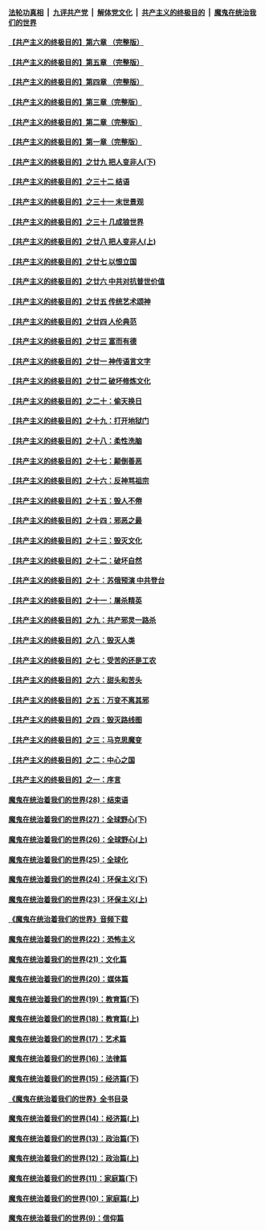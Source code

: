 ####  [法轮功真相](../../../../basic/blob/master/README.md?t=08170313) &nbsp;|&nbsp; [九评共产党](../../../../9ping.md/blob/master/README.md?t=08170313) &nbsp;|&nbsp; [解体党文化](../../../../jtdwh.md/blob/master/README.md?t=08170313)  &nbsp;|&nbsp; [共产主义的终极目的](../../../../gczydzjmd.md/blob/master/README.md?t=08170313) &nbsp;|&nbsp; [魔鬼在统治我们的世界](../../../../mgztzwmdsj.md/blob/master/README.md?t=08170313) 

#### [【共产主义的终极目的】第六章 （完整版）](../pages/nsc422/n11428913.md?t=08170313) 

#### [【共产主义的终极目的】第五章 （完整版）](../pages/nsc422/n11428912.md?t=08170313) 

#### [【共产主义的终极目的】第四章 （完整版）](../pages/nsc422/n11428907.md?t=08170313) 

#### [【共产主义的终极目的】第三章（完整版）](../pages/nsc422/n11428848.md?t=08170313) 

#### [【共产主义的终极目的】第二章（完整版）](../pages/nsc422/n11428831.md?t=08170313) 

#### [【共产主义的终极目的】第一章（完整版）](../pages/nsc422/n11417651.md?t=08170313) 

#### [【共产主义的终极目的】之廿九 把人变非人(下)](../pages/nsc422/n11344140.md?t=08170313) 

#### [【共产主义的终极目的】之三十二 结语](../pages/nsc422/n11360535.md?t=08170313) 

#### [【共产主义的终极目的】之三十一 末世景观](../pages/nsc422/n11351129.md?t=08170313) 

#### [【共产主义的终极目的】之三十 几成狼世界](../pages/nsc422/n11348280.md?t=08170313) 

#### [【共产主义的终极目的】之廿八 把人变非人(上)](../pages/nsc422/n11340492.md?t=08170313) 

#### [【共产主义的终极目的】之廿七 以恨立国](../pages/nsc422/n11336944.md?t=08170313) 

#### [【共产主义的终极目的】之廿六 中共对抗普世价值](../pages/nsc422/n11324785.md?t=08170313) 

#### [【共产主义的终极目的】之廿五 传统艺术颂神](../pages/nsc422/n11296396.md?t=08170313) 

#### [【共产主义的终极目的】之廿四 人伦典范](../pages/nsc422/n11296397.md?t=08170313) 

#### [【共产主义的终极目的】之廿三 富而有德](../pages/nsc422/n11283598.md?t=08170313) 

#### [【共产主义的终极目的】之廿一 神传语言文字](../pages/nsc422/n11263265.md?t=08170313) 

#### [【共产主义的终极目的】之廿二 破坏修炼文化](../pages/nsc422/n11245728.md?t=08170313) 

#### [【共产主义的终极目的】之二十：偷天换日](../pages/nsc422/n11238846.md?t=08170313) 

#### [【共产主义的终极目的】之十九：打开地狱门](../pages/nsc422/n11206376.md?t=08170313) 

#### [【共产主义的终极目的】之十八：柔性洗脑](../pages/nsc422/n11199994.md?t=08170313) 

#### [【共产主义的终极目的】之十七：颠倒善恶](../pages/nsc422/n11179782.md?t=08170313) 

#### [【共产主义的终极目的】之十六：反神骂祖宗](../pages/nsc422/n11166798.md?t=08170313) 

#### [【共产主义的终极目的】之十五：毁人不倦](../pages/nsc422/n11166792.md?t=08170313) 

#### [【共产主义的终极目的】之十四：邪恶之最](../pages/nsc422/n11150249.md?t=08170313) 

#### [【共产主义的终极目的】之十三：毁灭文化](../pages/nsc422/n11135227.md?t=08170313) 

#### [【共产主义的终极目的】之十二：破坏自然](../pages/nsc422/n11135214.md?t=08170313) 

#### [【共产主义的终极目的】之十：苏俄预演 中共登台](../pages/nsc422/n11118424.md?t=08170313) 

#### [【共产主义的终极目的】之十一：屠杀精英](../pages/nsc422/n11118442.md?t=08170313) 

#### [【共产主义的终极目的】之九：共产邪灵一路杀](../pages/nsc422/n11114139.md?t=08170313) 

#### [【共产主义的终极目的】之八：毁灭人类](../pages/nsc422/n11108503.md?t=08170313) 

#### [【共产主义的终极目的】之七：受苦的还是工农](../pages/nsc422/n11101809.md?t=08170313) 

#### [【共产主义的终极目的】之六：甜头和苦头](../pages/nsc422/n11096971.md?t=08170313) 

#### [【共产主义的终极目的】之五：万变不离其邪](../pages/nsc422/n11091285.md?t=08170313) 

#### [【共产主义的终极目的】之四：毁灭路线图](../pages/nsc422/n11086284.md?t=08170313) 

#### [【共产主义的终极目的】之三：马克思魔变](../pages/nsc422/n11061941.md?t=08170313) 

#### [【共产主义的终极目的】之二：中心之国](../pages/nsc422/n11047728.md?t=08170313) 

#### [【共产主义的终极目的】之一：序言](../pages/nsc422/n11086077.md?t=08170313) 

#### [魔鬼在统治着我们的世界(28)：结束语](../pages/nsc422/n10936246.md?t=08170313) 

#### [魔鬼在统治着我们的世界(27)：全球野心(下)](../pages/nsc422/n10928319.md?t=08170313) 

#### [魔鬼在统治着我们的世界(26)：全球野心(上)](../pages/nsc422/n10900318.md?t=08170313) 

#### [魔鬼在统治着我们的世界(25)：全球化](../pages/nsc422/n10788205.md?t=08170313) 

#### [魔鬼在统治着我们的世界(24)：环保主义(下)](../pages/nsc422/n10695307.md?t=08170313) 

#### [魔鬼在统治着我们的世界(23)：环保主义(上)](../pages/nsc422/n10688613.md?t=08170313) 

#### [《魔鬼在统治着我们的世界》音频下载](../pages/nsc422/n10635553.md?t=08170313) 

#### [魔鬼在统治着我们的世界(22)：恐怖主义](../pages/nsc422/n10614727.md?t=08170313) 

#### [魔鬼在统治着我们的世界(21)：文化篇](../pages/nsc422/n10597706.md?t=08170313) 

#### [魔鬼在统治着我们的世界(20)：媒体篇](../pages/nsc422/n10586579.md?t=08170313) 

#### [魔鬼在统治着我们的世界(19)：教育篇(下)](../pages/nsc422/n10564808.md?t=08170313) 

#### [魔鬼在统治着我们的世界(18)：教育篇(上)](../pages/nsc422/n10526970.md?t=08170313) 

#### [魔鬼在统治着我们的世界(17)：艺术篇](../pages/nsc422/n10499093.md?t=08170313) 

#### [魔鬼在统治着我们的世界(16)：法律篇](../pages/nsc422/n10485969.md?t=08170313) 

#### [魔鬼在统治着我们的世界(15)：经济篇(下)](../pages/nsc422/n10469975.md?t=08170313) 

#### [《魔鬼在统治着我们的世界》全书目录](../pages/nsc422/n10464261.md?t=08170313) 

#### [魔鬼在统治着我们的世界(14)：经济篇(上)](../pages/nsc422/n10457370.md?t=08170313) 

#### [魔鬼在统治着我们的世界(13)：政治篇(下)](../pages/nsc422/n10448270.md?t=08170313) 

#### [魔鬼在统治着我们的世界(12)：政治篇(上)](../pages/nsc422/n10444576.md?t=08170313) 

#### [魔鬼在统治着我们的世界(11)：家庭篇(下)](../pages/nsc422/n10440961.md?t=08170313) 

#### [魔鬼在统治着我们的世界(10)：家庭篇(上)](../pages/nsc422/n10435448.md?t=08170313) 

#### [魔鬼在统治着我们的世界(9)：信仰篇](../pages/nsc422/n10432159.md?t=08170313) 

